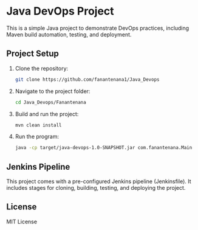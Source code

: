 # Java DevOps Project

This is a simple Java project to demonstrate DevOps practices, including Maven build automation, testing, and deployment.

## Project Setup

1. Clone the repository:
    ```bash
    git clone https://github.com/fanantenana1/Java_Devops
    ```

2. Navigate to the project folder:
    ```bash
    cd Java_Devops/Fanantenana
    ```

3. Build and run the project:
    ```bash
    mvn clean install
    ```

4. Run the program:
    ```bash
    java -cp target/java-devops-1.0-SNAPSHOT.jar com.fanantenana.Main
    ```

## Jenkins Pipeline

This project comes with a pre-configured Jenkins pipeline (Jenkinsfile). It includes stages for cloning, building, testing, and deploying the project.

## License

MIT License
